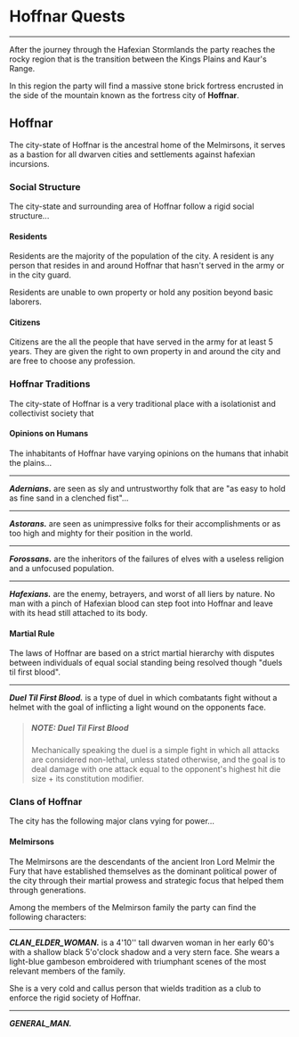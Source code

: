# Hoffnar Quests
___
After the journey through the Hafexian Stormlands the party reaches the rocky region that is the transition between the Kings Plains and Kaur's Range. 

In this region the party will find a massive stone brick fortress encrusted in the side of the mountain known as the fortress city of **Hoffnar**.

## Hoffnar
The city-state of Hoffnar is the ancestral home of the Melmirsons, it serves as a bastion for all dwarven cities and settlements against hafexian incursions.

### Social Structure
The city-state and surrounding area of Hoffnar follow a rigid social structure...

#### Residents
Residents are the majority of the population of the city. A resident is any person that resides in and around Hoffnar that hasn't served in the army or in the city guard.

Residents are unable to own property or hold any position beyond basic laborers.

#### Citizens
Citizens are the all the people that have served in the army for at least 5 years. They are given the right to own property in and around the city and are free to choose any profession.

#### 

### Hoffnar Traditions
The city-state of Hoffnar is a very traditional place with a isolationist and collectivist society that 

#### Opinions on Humans
The inhabitants of Hoffnar have varying opinions on the humans that inhabit the plains...
___
***Adernians.*** are seen as sly and untrustworthy folk that are "as easy to hold as fine sand in a clenched fist"...
___
***Astorans.*** are seen as unimpressive folks for their accomplishments or as too high and mighty for their position in the world.
___
***Forossans.*** are the inheritors of the failures of elves with a useless religion and a unfocused population.
___
***Hafexians.*** are the enemy, betrayers, and worst of all liers by nature. No man with a pinch of Hafexian blood can step foot into Hoffnar and leave with its head still attached to its body.


#### Martial Rule
The laws of Hoffnar are based on a strict martial hierarchy with disputes between individuals of equal social standing being resolved though "duels til first blood".
___
***Duel Til First Blood.*** is a type of duel in which combatants fight without a helmet with the goal of inflicting a light wound on the opponents face.

> ##### NOTE: Duel Til First Blood
> Mechanically speaking the duel is a simple fight in which all attacks are considered non-lethal, unless stated otherwise, and the goal is to deal damage with one attack equal to the opponent's highest hit die size + its constitution modifier.

### Clans of Hoffnar
The city has the following major clans vying for power...

#### Melmirsons
The Melmirsons are the descendants of the ancient Iron Lord Melmir the Fury that have established themselves as the dominant political power of the city through their martial prowess and strategic focus that helped them through generations.

Among the members of the Melmirson family the party can find the following characters:
___
***CLAN_ELDER_WOMAN.*** is a 4'10'' tall dwarven woman in her early 60's with a shallow black 5'o'clock shadow and a very stern face. She wears a light-blue gambeson embroidered with triumphant scenes of the most relevant members of the family.

She is a very cold and callus person that wields tradition as a club to enforce the rigid society of Hoffnar.

___
***GENERAL_MAN.***

